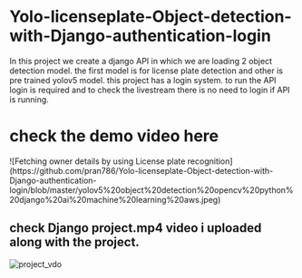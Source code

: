 # Yolo-licenseplate-Object-detection-with-Django-authentication-login
In this project we create a django API in which we are loading 2 object detection model. the first model is for license plate detection and other is pre trained yolov5 model. this project has a login system. to run the API login is required and to check the  livestream there is no need to login if API is running.<br>
<h1> check the demo video here</h1>
![Fetching owner details by using License plate recognition](https://github.com/pran786/Yolo-licenseplate-Object-detection-with-Django-authentication-login/blob/master/yolov5%20object%20detection%20opencv%20python%20django%20ai%20machine%20learning%20aws.jpeg)
<h2>check Django project.mp4 video i uploaded along with the project.</h2>


![project_vdo](https://github.com/pran786/Yolo-licenseplate-Object-detection-with-Django-authentication-login/assets/43839155/8b19477b-f0c0-4782-9477-b80033112c23)
